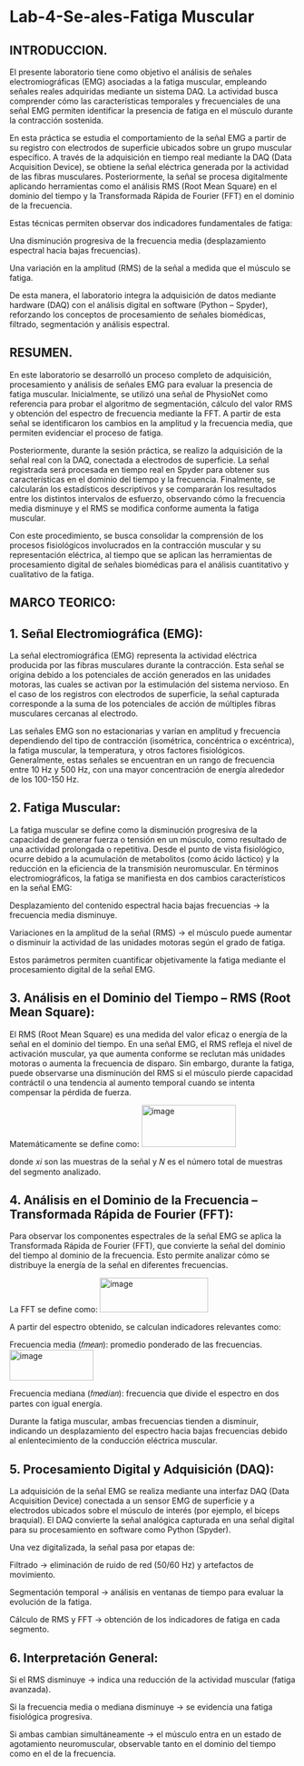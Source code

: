 # Lab-4-Se-ales-Fatiga Muscular
## INTRODUCCION.

El presente laboratorio tiene como objetivo el análisis de señales electromiográficas (EMG) asociadas a la fatiga muscular, empleando señales reales adquiridas mediante un sistema DAQ.
La actividad busca comprender cómo las características temporales y frecuenciales de una señal EMG permiten identificar la presencia de fatiga en el músculo durante la contracción sostenida.

En esta práctica se estudia el comportamiento de la señal EMG a partir de su registro con electrodos de superficie ubicados sobre un grupo muscular específico. A través de la adquisición en tiempo real mediante la DAQ (Data Acquisition Device), se obtiene la señal eléctrica generada por la actividad de las fibras musculares. Posteriormente, la señal se procesa digitalmente aplicando herramientas como el análisis RMS (Root Mean Square) en el dominio del tiempo y la Transformada Rápida de Fourier (FFT) en el dominio de la frecuencia.

Estas técnicas permiten observar dos indicadores fundamentales de fatiga:

Una disminución progresiva de la frecuencia media (desplazamiento espectral hacia bajas frecuencias).

Una variación en la amplitud (RMS) de la señal a medida que el músculo se fatiga.

De esta manera, el laboratorio integra la adquisición de datos mediante hardware (DAQ) con el análisis digital en software (Python – Spyder), reforzando los conceptos de procesamiento de señales biomédicas, filtrado, segmentación y análisis espectral.

## RESUMEN.

En este laboratorio se desarrolló un proceso completo de adquisición, procesamiento y análisis de señales EMG para evaluar la presencia de fatiga muscular.
Inicialmente, se utilizó una señal de PhysioNet como referencia para probar el algoritmo de segmentación, cálculo del valor RMS y obtención del espectro de frecuencia mediante la FFT. A partir de esta señal se identificaron los cambios en la amplitud y la frecuencia media, que permiten evidenciar el proceso de fatiga.

Posteriormente, durante la sesión práctica, se realizo la adquisición de la señal real con la DAQ, conectada a electrodos de superficie. La señal registrada será procesada en tiempo real en Spyder para obtener sus características en el dominio del tiempo y la frecuencia. Finalmente, se calcularán los estadísticos descriptivos y se compararán los resultados entre los distintos intervalos de esfuerzo, observando cómo la frecuencia media disminuye y el RMS se modifica conforme aumenta la fatiga muscular.

Con este procedimiento, se busca consolidar la comprensión de los procesos fisiológicos involucrados en la contracción muscular y su representación eléctrica, al tiempo que se aplican las herramientas de procesamiento digital de señales biomédicas para el análisis cuantitativo y cualitativo de la fatiga.

## MARCO TEORICO:

## 1. Señal Electromiográfica (EMG):

La señal electromiográfica (EMG) representa la actividad eléctrica producida por las fibras musculares durante la contracción.
Esta señal se origina debido a los potenciales de acción generados en las unidades motoras, las cuales se activan por la estimulación del sistema nervioso.
En el caso de los registros con electrodos de superficie, la señal capturada corresponde a la suma de los potenciales de acción de múltiples fibras musculares cercanas al electrodo.

Las señales EMG son no estacionarias y varían en amplitud y frecuencia dependiendo del tipo de contracción (isométrica, concéntrica o excéntrica), la fatiga muscular, la temperatura, y otros factores fisiológicos.
Generalmente, estas señales se encuentran en un rango de frecuencia entre 10 Hz y 500 Hz, con una mayor concentración de energía alrededor de los 100-150 Hz.

## 2. Fatiga Muscular:

La fatiga muscular se define como la disminución progresiva de la capacidad de generar fuerza o tensión en un músculo, como resultado de una actividad prolongada o repetitiva.
Desde el punto de vista fisiológico, ocurre debido a la acumulación de metabolitos (como ácido láctico) y la reducción en la eficiencia de la transmisión neuromuscular.
En términos electromiográficos, la fatiga se manifiesta en dos cambios característicos en la señal EMG:

Desplazamiento del contenido espectral hacia bajas frecuencias → la frecuencia media disminuye.

Variaciones en la amplitud de la señal (RMS) → el músculo puede aumentar o disminuir la actividad de las unidades motoras según el grado de fatiga.

Estos parámetros permiten cuantificar objetivamente la fatiga mediante el procesamiento digital de la señal EMG.

## 3. Análisis en el Dominio del Tiempo – RMS (Root Mean Square):

El RMS (Root Mean Square) es una medida del valor eficaz o energía de la señal en el dominio del tiempo.
En una señal EMG, el RMS refleja el nivel de activación muscular, ya que aumenta conforme se reclutan más unidades motoras o aumenta la frecuencia de disparo.
Sin embargo, durante la fatiga, puede observarse una disminución del RMS si el músculo pierde capacidad contráctil o una tendencia al aumento temporal cuando se intenta compensar la pérdida de fuerza.

Matemáticamente se define como:
                                   <img width="166" height="74" alt="image" src="https://github.com/user-attachments/assets/f9e239d7-736d-4e6b-a3f7-f81191f6a59e" />
                                   
donde 𝑥𝑖 son las muestras de la señal y 𝑁 es el número total de muestras del segmento analizado.

## 4. Análisis en el Dominio de la Frecuencia – Transformada Rápida de Fourier (FFT):

Para observar los componentes espectrales de la señal EMG se aplica la Transformada Rápida de Fourier (FFT), que convierte la señal del dominio del tiempo al dominio de la frecuencia.
Esto permite analizar cómo se distribuye la energía de la señal en diferentes frecuencias.

La FFT se define como:
                                <img width="191" height="61" alt="image" src="https://github.com/user-attachments/assets/1e0a5afe-26cb-4a0a-8455-9ecd3075cbcf" />
                                
A partir del espectro obtenido, se calculan indicadores relevantes como:

Frecuencia media (𝑓𝑚𝑒𝑎𝑛): promedio ponderado de las frecuencias.
                               <img width="148" height="54" alt="image" src="https://github.com/user-attachments/assets/d09e1552-09ec-4a31-be49-338873d55c24" />
                               
Frecuencia mediana (𝑓𝑚𝑒𝑑𝑖𝑎𝑛): frecuencia que divide el espectro en dos partes con igual energía.

Durante la fatiga muscular, ambas frecuencias tienden a disminuir, indicando un desplazamiento del espectro hacia bajas frecuencias debido al enlentecimiento de la conducción eléctrica muscular.

## 5. Procesamiento Digital y Adquisición (DAQ):

La adquisición de la señal EMG se realiza mediante una interfaz DAQ (Data Acquisition Device) conectada a un sensor EMG de superficie y a electrodos ubicados sobre el músculo de interés (por ejemplo, el bíceps braquial).
El DAQ convierte la señal analógica capturada en una señal digital para su procesamiento en software como Python (Spyder).

Una vez digitalizada, la señal pasa por etapas de:

Filtrado → eliminación de ruido de red (50/60 Hz) y artefactos de movimiento.

Segmentación temporal → análisis en ventanas de tiempo para evaluar la evolución de la fatiga.

Cálculo de RMS y FFT → obtención de los indicadores de fatiga en cada segmento.

## 6. Interpretación General:

Si el RMS disminuye → indica una reducción de la actividad muscular (fatiga avanzada).

Si la frecuencia media o mediana disminuye → se evidencia una fatiga fisiológica progresiva.

Si ambas cambian simultáneamente → el músculo entra en un estado de agotamiento neuromuscular, observable tanto en el dominio del tiempo como en el de la frecuencia.










